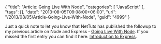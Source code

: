 {
	"title": "Article: Going Live With Node",
	"categories": [
		"JavaScript"
	],
	"tags": [],
	"date": "2013-08-05T09:08:00+06:00",
	"url": "/2013/08/05/Article-Going-Live-With-Node",
	"guid": "4999"
}

Just a quick note to let you know that NetTuts has published the followup to my previous article on Node and Express - <a href="http://net.tutsplus.com/tutorials/javascript-ajax/going-live-with-node/">Going Live With Node</a>. If you missed the first entry you can find it here: <a href="http://net.tutsplus.com/tutorials/javascript-ajax/introduction-to-express/">Introduction to Express</a>.